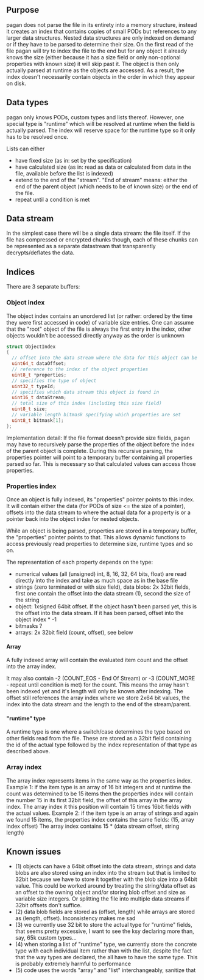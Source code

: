 ## Purpose

pagan does not parse the file in its entirety into a memory structure, instead it creates an index that contains copies of small PODs but references to any larger data structures.
Nested data structures are only indexed on demand or if they have to be parsed to determine their size.
On the first read of the file pagan will try to index the file to the end but for any object it already knows the size (either because it has a size field or only non-optional properties with known size) it will skip past it.
The object is then only actually parsed at runtime as the objects are accessed. As a result, the index doesn't necessarily contain objects in the order in which they appear on disk.

## Data types

pagan only knows PODs, custom types and lists thereof. However, one special type is "runtime" which will be resolved at runtime when the field is actually parsed.
The index will reserve space for the runtime type so it only has to be resolved once.

Lists can either 
* have fixed size (as in: set by the specification)
* have calculated size (as in: read as data or calculated from data in the file, available before the list is indexed)
* extend to the end of the "stream". "End of stream" means: either the end of the parent object (which needs to be of known size) or the end of the file.
* repeat until a condition is met

## Data stream

In the simplest case there will be a single data stream: the file itself.
If the file has compressed or encrypted chunks though, each of these chunks can be represented as a separate datastream that transparently decrypts/deflates the data.

## Indices

There are 3 separate buffers:

### Object index

The object index contains an unordered list (or rather: ordered by the time they were first accessed in code) of variable size entries.
One can assume that the "root" object of the file is always the first entry in the index, other objects wouldn't be accessed directly anyway as the order is unknown

``` C
struct ObjectIndex
{
  // offset into the data stream where the data for this object can be found
  uint64_t dataOffset;
  // reference to the index of the object properties
  uint8_t *properties;
  // specifies the type of object
  uint32_t typeId;
  // specifies which data stream this object is found in
  uint16_t dataStream;
  // total size of this index (including this size field)
  uint8_t size;
  // variable length bitmask specifying which properties are set
  uint8_t bitmask[1];
};
```

Implementation detail:
If the file format doesn't provide size fields, pagan may have to recursively parse the properties of the object before the index of the parent object is complete.
During this recursive parsing, the properties pointer will point to a temporary buffer containing all properties parsed so far. This is necessary so that calculated values can access those properties.

### Properties index

Once an object is fully indexed, its "properties" pointer points to this index. It will contain either the data (for PODs of size <= the size of a pointer), offsets into the data stream to where the actual data for a property is or a pointer back into the object index for nested objects.

While an object is being parsed, properties are stored in a temporary buffer, the "properties" pointer points to that. This allows dynamic functions to access previously read properties to determine size, runtime types and so on.

The representation of each property depends on the type:
* numerical values (all (unsigned) int, 8, 16, 32, 64 bits, float) are read directly into the index and take as much space as in the base file
* strings (zero terminated or with size field), data blobs: 2x 32bit fields, first one contain the offset into the data stream (1), second the size of the string
* object: 1xsigned 64bit offset. If the object hasn't been parsed yet, this is the offset into the data stream. If it has been parsed, offset into the object index * -1
* bitmasks ?
* arrays: 2x 32bit field (count, offset), see below

#### Array

A fully indexed array will contain the evaluated item count and the offset into the array index.

It may also contain -2 (COUNT_EOS - End Of Stream) or -3 (COUNT_MORE - repeat until condition is met) for the count. This means the array hasn't been indexed yet and it's length will only be known after indexing. The offset still references the array index where we store 2x64 bit values, the index into the data stream and the length to the end of the stream/parent.

#### "runtime" type

A runtime type is one where a switch/case determines the type based on other fields read from the file. These are stored as a 32bit field containing the id of the actual type followed by the index representation of that type as described above.

### Array index

The array index represents items in the same way as the properties index.
Example 1: if the item type is an array of 16 bit integers and at runtime the count was determined to be 15 items then the properties index will contain the number 15 in its first 32bit field, the offset of this array in the array index. The array index it this position will contain 15 times 16bit fields with the actual values.
Example 2: if the item type is an array of strings and again we found 15 items, the properties index contains the same fields: (15, array index offset)
The array index contains 15 * (data stream offset, string length)

## Known issues

* (1) objects can have a 64bit offset into the data stream, strings and data blobs are also stored using an index into the stream but that is limited to 32bit because we have to store it together with the blob size into a 64bit value. This could be worked around by treating the string/data offset as an offset to the owning object and/or storing blob offset and size as variable size integers.
Or splitting the file into multiple data streams if 32bit offsets don't suffice.
* (2) data blob fields are stored as (offset, length) while arrays are stored as (length, offset). Inconsistency makes me sad
* (3) we currently use 32 bit to store the actual type for "runtime" fields, that seems pretty excessive, I want to see the ksy declaring more than, say, 65k custom types...
* (4) when storing a list of "runtime" type, we currently store the concrete type with each individual item rather than with the list, despite the fact that the way types are declared, the all have to have the same type. This is probably extremely harmful to performance
* (5) code uses the words "array" and "list" interchangeably, sanitize that